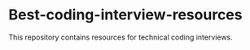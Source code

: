 # Best-coding-interview-resources
This repository contains resources for technical coding interviews.

